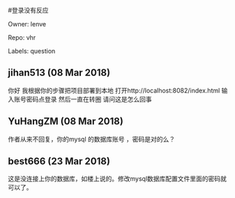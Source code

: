 #登录没有反应

Owner: lenve

Repo: vhr

Labels: question 

## jihan513 (08 Mar 2018)

你好 我根据你的步骤把项目部署到本地 打开http://localhost:8082/index.html 输入账号密码点登录 然后一直在转圈 请问这是怎么回事

## YuHangZM (08 Mar 2018)

作者从来不回复，你的mysql 的数据库账号 ，密码是对的么？

## best666 (23 Mar 2018)

这是没连接上你的数据库，如楼上说的。修改mysql数据库配置文件里面的密码就可以了。

